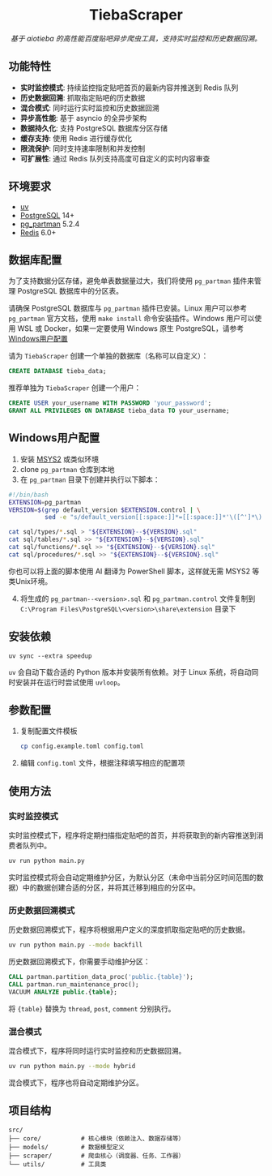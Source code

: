 <div align="center">

# TiebaScraper

_基于 aiotieba 的高性能百度贴吧异步爬虫工具，支持实时监控和历史数据回溯。_

</div>

## 功能特性

- **实时监控模式**: 持续监控指定贴吧首页的最新内容并推送到 Redis 队列
- **历史数据回溯**: 抓取指定贴吧的历史数据
- **混合模式**: 同时运行实时监控和历史数据回溯
- **异步高性能**: 基于 asyncio 的全异步架构
- **数据持久化**: 支持 PostgreSQL 数据库分区存储
- **缓存支持**: 使用 Redis 进行缓存优化
- **限流保护**: 同时支持速率限制和并发控制
- **可扩展性**: 通过 Redis 队列支持高度可自定义的实时内容审查

## 环境要求

- [uv](https://docs.astral.sh/uv/)
- [PostgreSQL](https://www.postgresql.org/) 14+
- [pg_partman](https://github.com/pgpartman/pg_partman) 5.2.4
- [Redis](https://redis.io/) 6.0+

## 数据库配置

为了支持数据分区存储，避免单表数据量过大，我们将使用 `pg_partman` 插件来管理 PostgreSQL 数据库中的分区表。

请确保 PostgreSQL 数据库与 `pg_partman` 插件已安装。Linux 用户可以参考 `pg_partman` 官方文档，使用 `make install` 命令安装插件。Windows 用户可以使用 WSL 或 Docker，如果一定要使用 Windows 原生 PostgreSQL，请参考[Windows用户配置](#windows用户配置)

请为 `TiebaScraper` 创建一个单独的数据库（名称可以自定义）：

```sql
CREATE DATABASE tieba_data;
```

推荐单独为 `TiebaScraper` 创建一个用户：

```sql
CREATE USER your_username WITH PASSWORD 'your_password';
GRANT ALL PRIVILEGES ON DATABASE tieba_data TO your_username;
```

## Windows用户配置

1. 安装 [MSYS2](https://www.msys2.org/) 或类似环境
2. clone `pg_partman` 仓库到本地
3. 在 `pg_partman` 目录下创建并执行以下脚本：

```bash
#!/bin/bash
EXTENSION=pg_partman
VERSION=$(grep default_version $EXTENSION.control | \
          sed -e "s/default_version[[:space:]]*=[[:space:]]*'\([^']*\)'/\1/")

cat sql/types/*.sql > "${EXTENSION}--${VERSION}.sql"
cat sql/tables/*.sql >> "${EXTENSION}--${VERSION}.sql"
cat sql/functions/*.sql >> "${EXTENSION}--${VERSION}.sql"
cat sql/procedures/*.sql >> "${EXTENSION}--${VERSION}.sql"
```

你也可以将上面的脚本使用 AI 翻译为 PowerShell 脚本，这样就无需 MSYS2 等类Unix环境。

4. 将生成的 `pg_partman--<version>.sql` 和 `pg_partman.control` 文件复制到 `C:\Program Files\PostgreSQL\<version>\share\extension` 目录下

## 安装依赖

```shell
uv sync --extra speedup
```

`uv` 会自动下载合适的 Python 版本并安装所有依赖。对于 Linux 系统，将自动同时安装并在运行时尝试使用 `uvloop`。

## 参数配置

1. 复制配置文件模板

    ```bash
    cp config.example.toml config.toml
    ```

2. 编辑 `config.toml` 文件，根据注释填写相应的配置项

## 使用方法

### 实时监控模式

实时监控模式下，程序将定期扫描指定贴吧的首页，并将获取到的新内容推送到消费者队列中。

```bash
uv run python main.py
```

实时监控模式将会自动定期维护分区，为默认分区（未命中当前分区时间范围的数据）中的数据创建合适的分区，并将其迁移到相应的分区中。

### 历史数据回溯模式

历史数据回溯模式下，程序将根据用户定义的深度抓取指定贴吧的历史数据。

```bash
uv run python main.py --mode backfill
```

历史数据回溯模式下，你需要手动维护分区：

```sql
CALL partman.partition_data_proc('public.{table}');
CALL partman.run_maintenance_proc();
VACUUM ANALYZE public.{table};
```

将 `{table}` 替换为 `thread`, `post`, `comment` 分别执行。

### 混合模式

混合模式下，程序将同时运行实时监控和历史数据回溯。

```bash
uv run python main.py --mode hybrid
```

混合模式下，程序也将自动定期维护分区。

## 项目结构

```text
src/
├── core/           # 核心模块（依赖注入、数据存储等）
├── models/         # 数据模型定义
├── scraper/        # 爬虫核心（调度器、任务、工作器）
└── utils/          # 工具类
```
